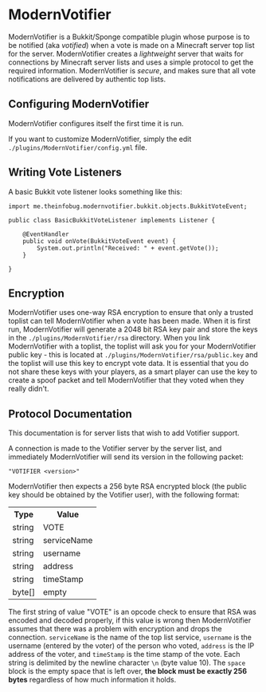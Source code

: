 # ModernVotifier

ModernVotifier is a Bukkit/Sponge compatible plugin whose purpose is to be notified (aka *votified*) when a vote is made on a Minecraft server top list for the server. ModernVotifier creates a *lightweight* server that waits for connections by Minecraft server lists and uses a simple protocol to get the required information.  ModernVotifier is *secure*, and makes sure that all vote notifications are delivered by authentic top lists.

## Configuring ModernVotifier

ModernVotifier configures itself the first time it is run.

If you want to customize ModernVotifier, simply the edit `./plugins/ModernVotifier/config.yml` file.

## Writing Vote Listeners

A basic Bukkit vote listener looks something like this:

    import me.theinfobug.modernvotifier.bukkit.objects.BukkitVoteEvent;

    public class BasicBukkitVoteListener implements Listener {

		@EventHandler
	    public void onVote(BukkitVoteEvent event) {
		    System.out.println("Received: " + event.getVote());
	    }

    }

## Encryption

ModernVotifier uses one-way RSA encryption to ensure that only a trusted toplist can tell ModernVotifier when a vote has been made.  When it is first run, ModernVotifier will generate a 2048 bit RSA key pair and store the keys in the `./plugins/ModernVotifier/rsa` directory.  When you link ModernVotifier with a toplist, the toplist will ask you for your ModernVotifier public key - this is located at `./plugins/ModernVotifier/rsa/public.key` and the toplist will use this key to encrypt vote data.  It is essential that you do not share these keys with your players, as a smart player can use the key to create a spoof packet and tell ModernVotifier that they voted when they really didn't.

## Protocol Documentation

This documentation is for server lists that wish to add Votifier support.

A connection is made to the Votifier server by the server list, and immediately ModernVotifier will send its version in the following packet:

	"VOTIFIER <version>"

ModernVotifier then expects a 256 byte RSA encrypted block (the public key should be obtained by the Votifier user), with the following format:

<table>
  <tr>
	<th>Type</th>
	<th>Value</th>
  </tr>
  <tr>
	<td>string</td>
	<td>VOTE</td>
  </tr>
  <tr>
	<td>string</td>
	<td>serviceName</td>
  </tr>
  <tr>
	<td>string</td>
	<td>username</td>
  </tr>
  <tr>
	<td>string</td>
	<td>address</td>
  </tr>
  <tr>
	<td>string</td>
	<td>timeStamp</td>
  </tr>
  <tr>
	<td>byte[]</td>
	<td>empty</td>
  </tr>
</table>

The first string of value "VOTE" is an opcode check to ensure that RSA was encoded and decoded properly, if this value is wrong then ModernVotifier assumes that there was a problem with encryption and drops the connection. `serviceName` is the name of the top list service, `username` is the username (entered by the voter) of the person who voted, `address` is the IP address of the voter, and `timeStamp` is the time stamp of the vote.  Each string is delimited by the newline character `\n` (byte value 10).  The `space` block is the empty space that is left over, **the block must be exactly 256 bytes** regardless of how much information it holds.